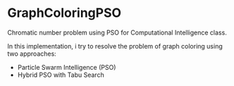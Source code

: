 # GraphColoringPSO
Chromatic number problem using PSO for Computational Intelligence class. 

In this implementation, i try to resolve the problem of graph coloring using two approaches:
  - Particle Swarm Intelligence (PSO)
  - Hybrid PSO with Tabu Search
